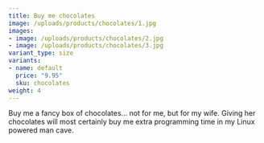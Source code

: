 ```yaml
---
title: Buy me chocolates
image: /uploads/products/chocolates/1.jpg
images:
- image: /uploads/products/chocolates/2.jpg
- image: /uploads/products/chocolates/3.jpg
variant_type: size
variants:
- name: default
  price: "9.95"
  sku: chocolates
weight: 4
---
```

Buy me a fancy box of chocolates... not for me, but for my wife. Giving her chocolates will most certainly buy me extra programming time in my Linux powered man cave.
